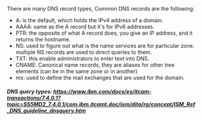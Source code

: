 There are many DNS record types, Common DNS records are the following:
- A: is the default, which holds the IPv4 address of a domain.
- AAAA: same as the A record but it's for IPv6 addresses.
-  PTR:  the opposite of what A record does, you give an IP address, and it returns the hostname.
- NS: used to figure out what is the name services are for particular zone. multiple NS records are used to direct queries to them.
- TXT: this enable administrators to enter text into DNS.
- CNAME: Canonical name records, they are aliases for other tree elements (can be in the same zone or in another)
-  mx: used to define the mail exchanges that are used for the domain.



##### DNS query types: https://www.ibm.com/docs/es/itcam-transactions/7.4.0.1?topic=SS5MD2_7.4.0.1/com.ibm.itcamt.doc/ism/dita/rg/concept/ISM_Ref_DNS_guideline_dnsquery.htm





